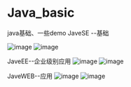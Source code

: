 # Java_basic
java基础、一些demo
JaveSE --基础

 ![image](https://github.com/iRobotT/Java_basic/blob/master/graph/JaveSE.png)
 ![image](https://github.com/iRobotT/Java_basic/blob/master/graph/JaveSEmap.gif)
 
JaveEE--企业级别应用
 ![image](https://github.com/iRobotT/Java_basic/blob/master/graph/JaveEE.png)
 ![image](https://github.com/iRobotT/Java_basic/blob/master/graph/JaveEEmap.gif)

JaveWEB--应用
 ![image](https://github.com/iRobotT/Java_basic/blob/master/graph/JaveWeb.png)
 ![image](https://github.com/iRobotT/Java_basic/blob/master/graph/JaveWEB.gif)
